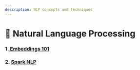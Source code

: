 ```yaml
---
description: NLP concepts and techniques
---
```


# 📖 Natural Language Processing

### 1.[ Embeddings 101](embeddings-101/)

### 2. [Spark NLP](http://127.0.0.1:5000/s/fckzwB5R6ILdeDMeb8UE/spark-nlp)
